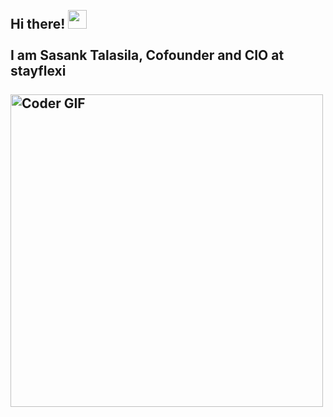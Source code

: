 <!---
Thisis a ✨ special ✨ repository because its `README.md` (this file) appears on your GitHub profile.
You can click the Preview link to take a look at your changes.
--->

<h2 align="left">
 <abc>
  <br>Hi there! <img src="https://user-images.githubusercontent.com/42378118/110234147-e3259600-7f4e-11eb-95be-0c4047144dea.gif" width="30"><br>
  <br> I am Sasank Talasila, Cofounder and CIO at stayflexi<br>
  <br>
    <img src="https://d13hqbjnktcib7.cloudfront.net/group-whitelabel/default/logo" alt="Coder GIF" width="500">
 </abc>
</h2> 
